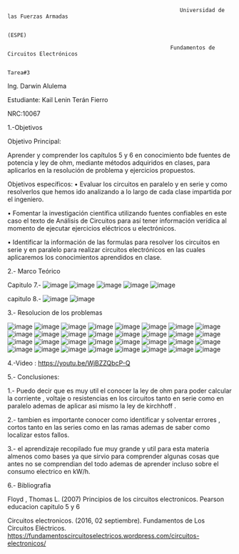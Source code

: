                                                           Universidad de las Fuerzas Armadas
                                                        
                                                                     (ESPE)
                                                                     
                                                       Fundamentos de Circuitos Electrónicos
                                                       
                                                                     Tarea#3
Ing. Darwin Alulema

Estudiante: Kail Lenin Terán Fierro

NRC:10067

1.-Objetivos

Objetivo Principal:

Aprender y comprender los capítulos 5 y 6 en conocimiento bde fuentes de potencia y ley de ohm, mediante métodos adquiridos en clases, para aplicarlos en la resolución de problema y ejercicios propuestos.

Objetivos específicos: • Evaluar los circuitos en paralelo y en serie y como resolverlos que hemos ido analizando a lo largo de cada clase impartida por el ingeniero.

• Fomentar la investigación científica utilizando fuentes confiables en este caso el texto de Análisis de Circuitos para así tener información verídica al momento de ejecutar ejercicios eléctricos u electrónicos.

• Identificar la información de las formulas para resolver los circuitos en serie y en paralelo para realizar circuitos electrónicos en las cuales aplicaremos los conocimientos aprendidos en clase.

2.- Marco Teórico

Capitulo 7.-
![image](https://user-images.githubusercontent.com/117742027/208300188-10f9c0ed-0030-4136-bba6-66c31d9a6844.png)
![image](https://user-images.githubusercontent.com/117742027/208300356-57380f94-5d8e-49ac-9ca4-721f169a381f.png)
![image](https://user-images.githubusercontent.com/117742027/208300361-309d8698-cc41-458b-a0f8-912fccbb0103.png)
![image](https://user-images.githubusercontent.com/117742027/208300366-0a304d6a-510d-47c9-b9cc-aa553b6c0e0c.png)
![image](https://user-images.githubusercontent.com/117742027/208301045-69dceca9-b1fd-48ce-9023-95c4e7c99d87.png)


capitulo 8.-
![image](https://user-images.githubusercontent.com/117742027/208300864-deb105dd-a028-40aa-b12f-83888cd69b53.png)
![image](https://user-images.githubusercontent.com/117742027/208301081-4618fbbe-c9e8-45aa-a604-45bf1d79f211.png)


3.- Resolucion de los problemas

![image](https://user-images.githubusercontent.com/117742027/208301264-0fcd4152-b5cc-469e-ae14-c54fbd820d6e.png)
![image](https://user-images.githubusercontent.com/117742027/208301286-1c586c59-b87f-47cd-9060-db641e6b98bd.png)
![image](https://user-images.githubusercontent.com/117742027/208301299-4118dda8-9d86-447b-ac55-2977f4fee91d.png)
![image](https://user-images.githubusercontent.com/117742027/208301489-bc3b2594-1b66-4864-98cb-6f887459f5f0.png)
![image](https://user-images.githubusercontent.com/117742027/208301515-bcc57911-5e91-4df0-bbc7-1e0897cf367f.png)
![image](https://user-images.githubusercontent.com/117742027/208301546-28f94158-37ba-4ae0-84ea-61617f18ed39.png)
![image](https://user-images.githubusercontent.com/117742027/208301353-79b0a409-052b-496d-8af8-c5d1669724f1.png)
![image](https://user-images.githubusercontent.com/117742027/208301574-4bbab6b1-6845-4992-9d14-916fe5f14c25.png)
![image](https://user-images.githubusercontent.com/117742027/208301604-d2c258f0-b51e-4f50-ace6-25b231970dc7.png)
![image](https://user-images.githubusercontent.com/117742027/208301631-fe263978-ef2e-47f4-b85a-084142bf53a6.png)
![image](https://user-images.githubusercontent.com/117742027/208301765-4773a971-55eb-4e6a-bcb7-8c8a62f61b6c.png)
![image](https://user-images.githubusercontent.com/117742027/208301791-f797f270-4d24-49bc-893d-29e8bd702a37.png)
![image](https://user-images.githubusercontent.com/117742027/208301804-fa02be47-aa7d-4bd6-bb5d-a2ca5a3eff9f.png)
![image](https://user-images.githubusercontent.com/117742027/208301822-fd5d9788-70f0-4420-a30b-9de0511b8419.png)
![image](https://user-images.githubusercontent.com/117742027/208301836-e378f1e5-fda9-41e8-8ac7-023638984857.png)
![image](https://user-images.githubusercontent.com/117742027/208301852-9acf396f-d424-42cb-89e6-c36723a9b18e.png)
![image](https://user-images.githubusercontent.com/117742027/208301890-f945ed32-0de3-4111-a71a-653439b2b40c.png)
![image](https://user-images.githubusercontent.com/117742027/208301910-1ef452ad-fff4-4850-8c92-ba4571f3d570.png)
![image](https://user-images.githubusercontent.com/117742027/208301933-eec47c3a-e231-4142-976e-48dcad7a883d.png)
![image](https://user-images.githubusercontent.com/117742027/208301945-7acac12b-a6ee-4ac6-82b2-a564d4ddaf67.png)
![image](https://user-images.githubusercontent.com/117742027/208301961-c7baacbf-78e5-4741-a57b-c6d44e74f0d6.png)
![image](https://user-images.githubusercontent.com/117742027/208301986-28830bbd-3ea8-466e-9994-56a5405880ee.png)
![image](https://user-images.githubusercontent.com/117742027/208302035-92e8c6ff-9f5b-4144-9ed1-7dcbcb1183b0.png)
![image](https://user-images.githubusercontent.com/117742027/208302080-35e95d0e-5d06-4d92-986b-524f167393c7.png)
![image](https://user-images.githubusercontent.com/117742027/208302125-e10bfd48-ad6b-4202-965f-2d34a7a84d65.png)
![image](https://user-images.githubusercontent.com/117742027/208302173-c647da07-fd92-4271-9f4c-33314f7622b0.png)
![image](https://user-images.githubusercontent.com/117742027/208302193-0d590c90-764c-4965-9e16-11cecb9b681c.png)
![image](https://user-images.githubusercontent.com/117742027/208302204-0c891f64-e6b1-4b8d-a1e3-d638c1e1b504.png)
![image](https://user-images.githubusercontent.com/117742027/208302245-0af5d000-342f-45db-ad20-0aff6672433a.png)
![image](https://user-images.githubusercontent.com/117742027/208302256-b428fcb8-654d-47a0-8dff-031c4d29e87a.png)
![image](https://user-images.githubusercontent.com/117742027/208302263-0f5f8c4c-f7e4-45fa-be7a-c023062dd947.png)
![image](https://user-images.githubusercontent.com/117742027/208302284-8fa4c178-ebfe-41e3-9b76-938dde20f871.png)





4.-Video : https://youtu.be/WjBZZQbcP-Q

5.- Conclusiones:

1.- Puedo decir que es muy  util el conocer la ley de ohm para poder calcular la corriente , voltaje o resistencias en los circuitos tanto en serie como en paralelo ademas de aplicar asi mismo la ley de kirchhoff .

2.- tambien es importante conocer como identificar y solventar errores , cortos tanto en las series como en las ramas ademas de saber como localizar estos fallos.

3.- el aprendizaje recopilado fue muy grande y util para esta materia almenos como bases ya que sirvio para comprender algunas cosas que antes no se comprendian del todo ademas de aprender incluso sobre el consumo electrico en kW/h.

6.- Bibliografia

Floyd , Thomas L. (2007) Principios de los circuitos electronicos. Pearson educacion capitulo 5 y 6 

Circuitos electronicos. (2016, 02 septiembre). Fundamentos de Los Circuitos Eléctricos. https://fundamentoscircuitoselectricos.wordpress.com/circuitos-electronicos/
